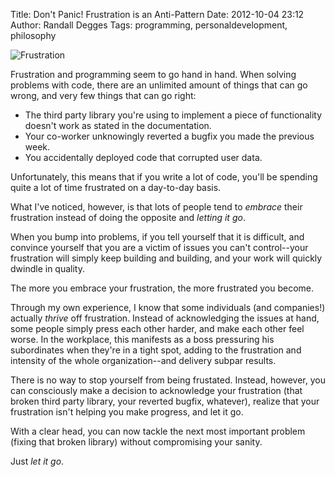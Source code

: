 Title: Don't Panic! Frustration is an Anti-Pattern
Date: 2012-10-04 23:12
Author: Randall Degges
Tags: programming, personaldevelopment, philosophy


![Frustration][]

Frustration and programming seem to go hand in hand. When solving problems with
code, there are an unlimited amount of things that can go wrong, and very few
things that can go right:

-   The third party library you're using to implement a piece of functionality
    doesn't work as stated in the documentation.
-   Your co-worker unknowingly reverted a bugfix you made the previous week.
-   You accidentally deployed code that corrupted user data.

Unfortunately, this means that if you write a lot of code, you'll be spending
quite a lot of time frustrated on a day-to-day basis.

What I've noticed, however, is that lots of people tend to *embrace* their
frustration instead of doing the opposite and *letting it go*.

When you bump into problems, if you tell yourself that it is difficult, and
convince yourself that you are a victim of issues you can't control--your
frustration will simply keep building and building, and your work will quickly
dwindle in quality.

The more you embrace your frustration, the more frustrated you become.

Through my own experience, I know that some individuals (and companies!)
actually *thrive* off frustration. Instead of acknowledging the issues at hand,
some people simply press each other harder, and make each other feel worse. In
the workplace, this manifests as a boss pressuring his subordinates when they're
in a tight spot, adding to the frustration and intensity of the whole
organization--and delivery subpar results.

There is no way to stop yourself from being frustated. Instead, however, you
can consciously make a decision to acknowledge your frustration (that broken
third party library, your reverted bugfix, whatever), realize that your
frustration isn't helping you make progress, and let it go.

With a clear head, you can now tackle the next most important problem (fixing
that broken library) without compromising your sanity.

Just *let it go*.

  [Frustration]: http://getfile9.posterous.com/getfile/files.posterous.com/temp-2012-10-04/HdwuyjeaxavAizauwckkjBbFtxjpGEmtEaawypcFoGeeslJztjDxblgCGuvk/frustration.gif.scaled696.gif
